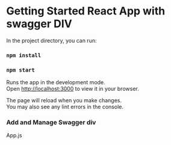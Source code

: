 # Getting Started React App with swagger DIV

In the project directory, you can run:
### `npm install`
### `npm start`

Runs the app in the development mode.\
Open [http://localhost:3000](http://localhost:3000) to view it in your browser.

The page will reload when you make changes.\
You may also see any lint errors in the console.


### Add and Manage Swagger div
App.js

<SwaggerUI url="url/to/your/spec"/>


